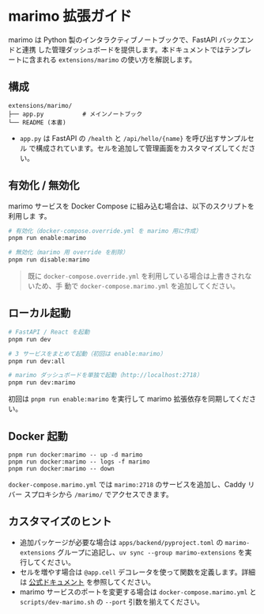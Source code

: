 # marimo 拡張ガイド

marimo は Python 製のインタラクティブノートブックで、FastAPI バックエンドと連携
した管理ダッシュボードを提供します。本ドキュメントではテンプレートに含まれる
`extensions/marimo` の使い方を解説します。

## 構成

```
extensions/marimo/
├── app.py           # メインノートブック
└── README (本書)
```

- `app.py` は FastAPI の `/health` と `/api/hello/{name}` を呼び出すサンプルセル
  で構成されています。セルを追加して管理画面をカスタマイズしてください。

## 有効化 / 無効化

marimo サービスを Docker Compose に組み込む場合は、以下のスクリプトを利用しま
す。

```bash
# 有効化（docker-compose.override.yml を marimo 用に作成）
pnpm run enable:marimo

# 無効化（marimo 用 override を削除）
pnpm run disable:marimo
```

> 既に `docker-compose.override.yml` を利用している場合は上書きされないため、手
> 動で `docker-compose.marimo.yml` を追加してください。

## ローカル起動

```bash
# FastAPI / React を起動
pnpm run dev

# 3 サービスをまとめて起動（初回は enable:marimo）
pnpm run dev:all

# marimo ダッシュボードを単独で起動（http://localhost:2718）
pnpm run dev:marimo
```

初回は `pnpm run enable:marimo` を実行して marimo 拡張依存を同期してください。

## Docker 起動

```
pnpm run docker:marimo -- up -d marimo
pnpm run docker:marimo -- logs -f marimo
pnpm run docker:marimo -- down
```

`docker-compose.marimo.yml` では `marimo:2718` のサービスを追加し、Caddy リバー
スプロキシから `/marimo/` でアクセスできます。

## カスタマイズのヒント

- 追加パッケージが必要な場合は `apps/backend/pyproject.toml` の
  `marimo-extensions` グループに追記し、`uv sync --group marimo-extensions` を実
  行してください。
- セルを増やす場合は `@app.cell` デコレータを使って関数を定義します。詳細は
  [公式ドキュメント](https://marimo.app/docs/) を参照してください。
- marimo サービスのポートを変更する場合は `docker-compose.marimo.yml` と
  `scripts/dev-marimo.sh` の `--port` 引数を揃えてください。
